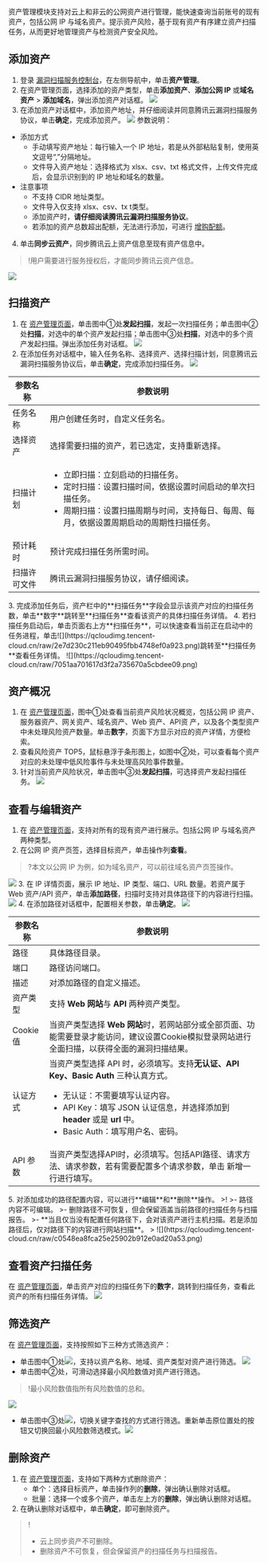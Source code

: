 资产管理模块支持对云上和非云的公网资产进行管理，能快速查询当前账号的现有资产，包括公网 IP 与域名资产。提示资产风险，基于现有资产有序建立资产扫描任务，从而更好地管理资产与检测资产安全风险。

## 添加资产
1. 登录 [漏洞扫描服务控制台](https://console.cloud.tencent.com/vss)，在左侧导航中，单击**资产管理**。
2. 在资产管理页面，选择添加的资产类型，单击**添加资产**、**添加公网 IP** 或**域名资产** > **添加域名**，弹出添加资产对话框。
![](https://qcloudimg.tencent-cloud.cn/raw/4b4696aad4efb82f27119e57807d12ab.png)
3. 在添加资产对话框中，添加资产地址，并仔细阅读并同意腾讯云漏洞扫描服务协议，单击**确定**，完成添加资产。
![](https://qcloudimg.tencent-cloud.cn/raw/16d2f6392f2aebf0a8af72e26f726581.png)
参数说明：
 - 添加方式
    - 手动填写资产地址：每行输入一个 IP 地址，若是从外部粘贴复制，使用英文逗号“,”分隔地址。
    - 文件导入资产地址：选择格式为 xlsx、csv、txt 格式文件，上传文件完成后，会显示识别到的 IP 地址和域名的数量。
 - 注意事项
    - 不支持 CIDR 地址类型。
    - 文件导入仅支持 xlsx、csv、tx t类型。
    - 添加资产时，**请仔细阅读腾讯云漏洞扫描服务协议**。
    - 若添加的资产总数超出配额，无法进行添加，可进行 [增购配额](https://buy.cloud.tencent.com/vss?type=extra)。
4. 单击**同步云资产**，同步腾讯云上资产信息至现有资产信息中。
>!用户需要进行服务授权后，才能同步腾讯云资产信息。
>
![](https://qcloudimg.tencent-cloud.cn/raw/ef18a06ab7794eeb9bd1f585fd4c3259.png)

## 扫描资产
1. 在 [资产管理页面](https://console.cloud.tencent.com/vss/assets-v2)，单击图中①处**发起扫描**，发起一次扫描任务；单击图中②处**扫描**，对选中的单个资产发起扫描；单击图中③处**扫描**，对选中的多个资产发起扫描。弹出添加任务对话框。
![](https://qcloudimg.tencent-cloud.cn/raw/90493f8ca869d0bd0dadfc13e151cfc1.png)
2. 在添加任务对话框中，输入任务名称、选择资产、选择扫描计划，同意腾讯云漏洞扫描服务协议后，单击**确定**，完成添加扫描任务。
![](https://qcloudimg.tencent-cloud.cn/raw/ec6e09d99f1dda0299849c16ab5689f3.png)
<table>
<thead>
<tr>
<th>参数名称</th>
<th>参数说明</th>
</tr>
</thead>
<tbody><tr>
<td>任务名称</td>
<td>用户创建任务时，自定义任务名。</td>
</tr>
<tr>
<td>选择资产</td>
<td>选择需要扫描的资产，若已选定，支持重新选择。</td>
</tr>
<tr>
<td>扫描计划</td>
<td><ul><li>立即扫描：立刻启动的扫描任务。</li><li>定时扫描：设置扫描时间，依据设置时间启动的单次扫描任务。</li><li>周期扫描：设置扫描周期与时间，支持每日、每周、每月，依据设置周期启动的周期性扫描任务。</li></td>
</tr>
<tr>
<td>预计耗时</td>
<td>预计完成扫描任务所需时间。</td>
</tr>
<tr>
<td>扫描许可文件</td>
<td>腾讯云漏洞扫描服务协议，请仔细阅读。</td>
</tr>
</tbody></table>
3. 完成添加任务后，资产栏中的**扫描任务**字段会显示该资产对应的扫描任务数，单击**数字**跳转至**扫描任务**查看该资产的具体扫描任务详情。
4. 若扫描任务启动后，单击页面右上方**扫描任务**，可以快速查看当前正在启动中的任务进程，单击![](https://qcloudimg.tencent-cloud.cn/raw/2e7d230c211eb90495fbb4748ef0a923.png)跳转至**扫描任务**查看任务详情。
![](https://qcloudimg.tencent-cloud.cn/raw/7051aa701617d3f2a735670a5cbdee09.png)


## 资产概况
1. 在 [资产管理页面](https://console.cloud.tencent.com/vss/assets-v2)，图中①处查看当前资产风险状况概览，包括公网 IP 资产、服务器资产、网关资产、域名资产、Web 资产、API资 产，以及各个类型资产中未处理风险资产数量。单击**数字**，页面下方显示对应的资产详情，方便检索。
2. 查看风险资产 TOP5，鼠标悬浮于条形图上，如图中②处，可以查看每个资产对应的未处理中低风险事件与未处理高风险事件数量。
3. 针对当前资产风险状况，单击图中③处**发起扫描**，可选择资产发起扫描任务。
![](https://qcloudimg.tencent-cloud.cn/raw/55f6a30e6ec0dd21df5b5250abfc258e.png)

## 查看与编辑资产
1. 在 [资产管理页面](https://console.cloud.tencent.com/vss/assets-v2)，支持对所有的现有资产进行展示。包括公网 IP 与域名资产两种类型。
2. 在公网 IP 资产页签，选择目标资产，单击操作列**查看**。
>?本文以公网 IP 为例，如为域名资产，可以前往域名资产页签操作。
>
![](https://qcloudimg.tencent-cloud.cn/raw/6c316729bc8bc470ff9a74321b6c86bd.png)
3. 在 IP 详情页面，展示 IP 地址、IP 类型、端口、URL 数量。若资产属于 Web 资产/API 资产，单击**添加路径**，扫描时支持对具体路径下的内容进行扫描。
![](https://qcloudimg.tencent-cloud.cn/raw/e4d65de30f51a1aa13a79f65e6c68053.png)
4. 在添加路径对话框中，配置相关参数，单击**确定**。
![](https://qcloudimg.tencent-cloud.cn/raw/1a14659db4207c2cee5f7071c0d14a16.png)
<table>
<thead>
<tr>
<th>参数名称</th>
<th>参数说明</th>
</tr>
</thead>
<tbody><tr>
<td>路径</td>
<td>具体路径目录。</td>
</tr>
<tr>
<td>端口</td>
<td>路径访问端口。</td>
</tr>
<tr>
<td>描述</td>
<td>对添加路径的自定义描述。</td>
</tr>
<tr>
<td>资产类型</td>
<td>支持 <strong>Web 网站</strong>与 <strong>API</strong> 两种资产类型。</td>
</tr>
<tr>
<td>Cookie值</td>
<td>当资产类型选择 <strong>Web 网站</strong>时，若网站部分或全部页面、功能需要登录才能访问，建议设置Cookie模拟登录网站进行全面扫描，以获得全面的漏洞扫描结果。</td>
</tr>
<tr>
<td>认证方式</td>
<td>当资产类型选择 API 时，必须填写。支持<strong>无认证、API Key、Basic Auth</strong> 三种认真方式。<ul><li>无认证：不需要填写认证内容。</li><li>API Key：填写 JSON 认证信息，并选择添加到 <strong>header</strong> 或是 <strong>url</strong> 中。</li><li>Basic Auth：填写用户名、密码。</li></ul></td>
</tr>
<tr>
<td>API 参数</td>
<td>当资产类型选择API时，必须填写。包括API路径、请求方法、请求参数，若有需要配置多个请求参数，单击<img src="https://qcloudimg.tencent-cloud.cn/raw/aa919b6c0864df82f90c1a04a246c120.png" alt="">      新增一行进行填写。</td>
</tr>
</tbody></table>
5. 对添加成功的路径配置内容，可以进行**编辑**和**删除**操作。
>!
>- 路径内容不可编辑。
>- 删除路径不可恢复，但会保留涵盖当前路径的扫描任务与扫描报告。
>- **当且仅当没有配置任何路径下，会对该资产进行主机扫描。若是添加路径后，仅对路径下的内容进行网站扫描**。
>
![](https://qcloudimg.tencent-cloud.cn/raw/c0548ea8fca25e25902b912e0ad20a53.png)


## 查看资产扫描任务
在 [资产管理页面](https://console.cloud.tencent.com/vss/assets-v2)，单击资产对应的扫描任务下的**数字**，跳转到扫描任务，查看此资产的所有扫描任务详情。
![](https://qcloudimg.tencent-cloud.cn/raw/9cbd09f497b73914a784305b5cf74a60.png)


## 筛选资产
在 [资产管理页面](https://console.cloud.tencent.com/vss/assets-v2)，支持按照如下三种方式筛选资产：
- 单击图中①处![](https://qcloudimg.tencent-cloud.cn/raw/3f53928f03c1bac01e08bb680c46d298.png)，支持以资产名称、地域、资产类型对资产进行筛选。
![](https://qcloudimg.tencent-cloud.cn/raw/208b770756496fe41d97280ee40cd49d.png)
- 单击图中②处，可滑动选择最小风险数值对资产进行筛选。
>!最小风险数值指所有风险数值的总和。
>
![](https://qcloudimg.tencent-cloud.cn/raw/9420db96d144ea77ac51b0239bfccb80.png)
- 单击图中③处![](https://qcloudimg.tencent-cloud.cn/raw/e4fa0db09b1171411dc0d2b8ecf09b67.png)，切换关键字查找的方式进行筛选。重新单击原位置处的按钮又切换回最小风险数筛选模式。![](https://qcloudimg.tencent-cloud.cn/raw/9b46c68760f985ad5410131cb03e9e02.png)


## 删除资产
1. 在 [资产管理页面](https://console.cloud.tencent.com/vss/assets-v2)，支持如下两种方式删除资产：
   - 单个：选择目标资产，单击操作列的**删除**，弹出确认删除对话框。
   - 批量：选择一个或多个资产，单击左上方的**删除**，弹出确认删除对话框。
2. 在确认删除对话框中，单击**确定**，即可删除资产。
>!
>- 云上同步资产不可删除。
>- 删除资产不可恢复，但会保留资产的扫描任务与扫描报告。




